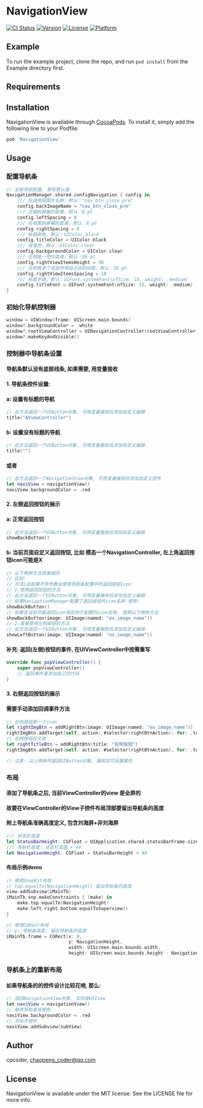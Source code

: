 # NavigationView

[![CI Status](https://img.shields.io/travis/cpcoder/NavigationView.svg?style=flat)](https://travis-ci.org/cpcoder/NavigationView)
[![Version](https://img.shields.io/cocoapods/v/NavigationView.svg?style=flat)](https://cocoapods.org/pods/NavigationView)
[![License](https://img.shields.io/cocoapods/l/NavigationView.svg?style=flat)](https://cocoapods.org/pods/NavigationView)
[![Platform](https://img.shields.io/cocoapods/p/NavigationView.svg?style=flat)](https://cocoapods.org/pods/NavigationView)

## Example

To run the example project, clone the repo, and run `pod install` from the Example directory first.

## Requirements

## Installation

NavigationView is available through [CocoaPods](https://cocoapods.org). To install
it, simply add the following line to your Podfile:

```ruby
pod 'NavigationView'
```

## Usage

### 配置导航条
```swift
// 全局导航配置, 都有默认值
NavigationManager.shared.configNavigation { config in
    /// 后退按钮图片名称，默认："nav_btn_close_pre"
    config.backImageName = "nav_btn_close_pre"
    /// 左键到屏幕的距离，默认：8 pt
    config.leftSpacing = 8
    /// 右视图到屏幕的距离，默认：8 pt
    config.rightSpacing = 8
    /// 标题颜色，默认：UIColor.black
    config.titleColor = UIColor.black
    /// 背景色，默认：UIColor.clear
    config.backgaroundColor = UIColor.clear
    /// 右侧每一项的高度，默认：30 pt
    config.rightViewItemsHeight = 30
    /// 右侧有多个项目时项目之间的间距，默认：10 pt
    config.rightViewItemsSpacing = 10
    /// 标题字体，默认：UIFont.systemFont(ofSize: 15, weight: .medium)
    config.titleFont = UIFont.systemFont(ofSize: 15, weight: .medium)
}
```
### 初始化导航控制器
```swift
window = UIWindow(frame: UIScreen.main.bounds)
window?.backgroundColor = .white
window?.rootViewController = UINavigationController(rootViewController: AViewController())
window?.makeKeyAndVisible()
```

### 控制器中导航条设置
#### 导航条默认没有底部线条, 如果需要, 用变量接收
 #### 1. 导航条控件设置:
 #### a: 设置有标题的导航
```swift
// 此方法返回一个UIButton对象, 可用变量接收后添加自定义编辑
title("AViewController")
```
#### b: 设置没有标题的导航
```swift
// 此方法返回一个UIButton对象, 可用变量接收后添加自定义编辑
title("")
```
#### 或者
```swift
// 此方法返回一个NavigationView对象, 可用变量接收后添加自定义控件
let naviView = navigationView()
naviView.backgroundColor = .red
```
#### 2. 左侧返回按钮的展示
#### a: 正常返回按钮
```swift
// 此方法返回一个UIButton对象, 可用变量接收后添加自定义编辑
showBackButton()
```
#### b: 当前页面自定义返回按钮, 比如 模态一个NavigationController, 左上角返回按钮icon可能是X
```swift
// 以下两种方法效果相同
// 区别: 
// 方法1会如果不传参数会使用导航条配置中的返回按钮icon
// 1.使用返回按钮的方法
// 此方法返回一个UIButton对象, 可用变量接收后添加自定义编辑
// 如果NavigationManager配置了返回按钮的icon名称 使用: 
showBackButton()
// 如果在当前页面返回icon有区别于配置的icon名称, 使用以下两种方法
showBackButton(image: UIImage(named: "ex_image_name"))
// 2.或者使用左侧按钮的方法
// 此方法返回一个UIButton对象, 可用变量接收后添加自定义编辑
showLeftButton(image: UIImage(named: "ex_image_name"))
```
#### 补充: 返回(左侧)按钮的事件, 在UIViewController中按需重写
```swift
override func popViewController() {
    super.popViewController()
    // 返回事件里添加自己的代码
}
```

#### 3. 右侧返回按钮的展示
#### 需要手动添加回调事件方法
```swift
// 右侧按钮是一个icon
let rightImgBtn = addRightBtn(image: UIImage(named: "ex_image_name"))
rightImgBtn.addTarget(self, action: #selector(rightBtnAction), for: .touchUpInside)
// 右侧按钮仅文本
let rightTitleBtn = addRightBtn(title: "右侧按钮")
rightImgBtn.addTarget(self, action: #selector(rightBtnAction), for: .touchUpInside)

// 注意: 以上两种均返回UIButton对象, 接收后可设置属性
```

### 布局
#### 添加了导航条之后, 当前ViewController的view 是全屏的
#### 故要在ViewController的View子控件布局顶部要留出导航条的高度
#### 附上导航条准确高度定义, 包含刘海屏+非刘海屏
```swift
/// 状态栏高度
let StatusBarHeight: CGFloat = UIApplication.shared.statusBarFrame.size.height
/// 导航栏高度: 状态栏高度 + 44
let NavigationHeight: CGFloat = StatusBarHeight + 44
```
#### 布局示例demo
```swift
// 使用SnapKit布局
// top.equalTo(NavigationHeight) 留出导航条的高度
view.addSubview(iMainTb)
iMainTb.snp.makeConstraints { (make) in
    make.top.equalTo(NavigationHeight)
    make.left.right.bottom.equalToSuperview()
}
```
```swift
// 使用CGRect布局
// y: 导航条高度, 留出导航条的高度
iMainTb.frame = CGRect(x: 0,
                       y: NavigationHeight,
                       width: UIScreen.main.bounds.width,
                       height: UIScreen.main.bounds.height - NavigationHeight)
```

### 导航条上的重新布局
#### 如果导航条的的控件设计比较花哨, 那么:
```swift
// 返回NavigationView对象, 实际是UIView
let naviView = navigationView()
// 更改导航条背景色
naviView.backgroundColor = .red
// 添加子控件
naviView.addSubview(subView)
```



## Author

cpcoder, chaopeng_coder@qq.com

## License

NavigationView is available under the MIT license. See the LICENSE file for more info.
